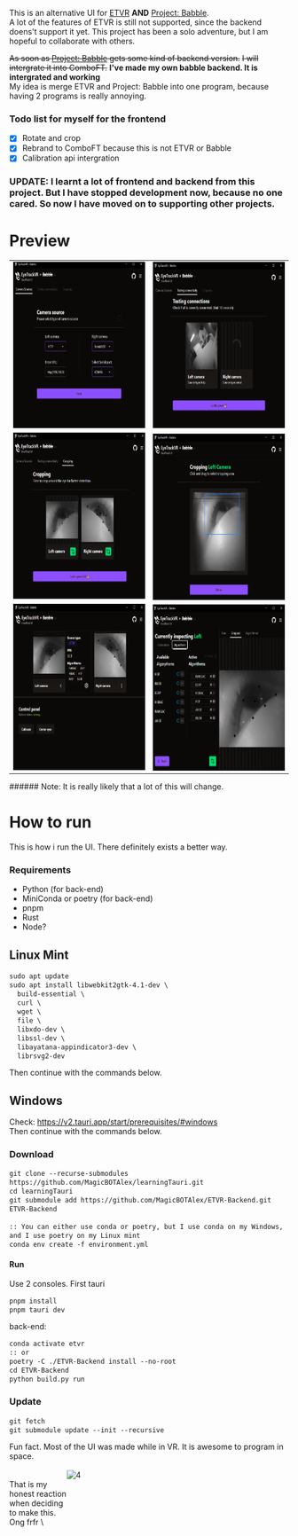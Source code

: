 This is an alternative UI for [ETVR](https://github.com/EyeTrackVR/EyeTrackVR) **AND** [Project: Babble](https://github.com/Project-Babble/ProjectBabble). \
A lot of the features of ETVR is still not supported, since the backend doens't support it yet.
This project has been a solo adventure, but I am hopeful to collaborate with others.

~~As soon as [Project: Babble](https://github.com/Project-Babble/ProjectBabble) gets some kind of backend version.~~
~~I will intergrate it into ComboFT.~~ **I've made my own babble backend. It is intergrated and working** \
My idea is merge ETVR and Project: Babble into one program, because having 2 programs is really annoying.

### Todo list for myself for the frontend
- [x] Rotate and crop
- [x] Rebrand to ComboFT because this is not ETVR or Babble
- [x] Calibration api intergration

### UPDATE: I learnt a lot of frontend and backend from this project. But I have stopped development now, because no one cared. So now I have moved on to supporting other projects.

# Preview
<table>
  <tr>
    <td> <img src="./githubImages/setup.png" alt="1" width = 400px height = 300px ></td>
    <td> <img src="./githubImages/testing.png" alt="2" width = 400px height = 300px> </td>
</tr> 
   <tr>
      <td><img src="./githubImages/cropped.png" alt="3" width = 400px height = 300px></td>
      <td><img src="./githubImages/cropping.png" align="right" alt="4" width = 400px height = 300px>
  </td>
  </tr>
  <tr>
      <td><img src="./githubImages/dashboard.png" alt="3" width = 400px height = 300px></td>
      <td><img src="./githubImages/inspect.png" align="right" alt="4" width = 400px height = 300px>
  </td>
</table>
###### Note: It is really likely that a lot of this will change.


# How to run
This is how i run the UI. There definitely exists a better way.
### Requirements
- Python (for back-end)
- MiniConda or poetry (for back-end)
- pnpm
- Rust
- Node?

## Linux Mint
```
sudo apt update
sudo apt install libwebkit2gtk-4.1-dev \
  build-essential \
  curl \
  wget \
  file \
  libxdo-dev \
  libssl-dev \
  libayatana-appindicator3-dev \
  librsvg2-dev
```
Then continue with the commands below.

## Windows
Check: https://v2.tauri.app/start/prerequisites/#windows \
Then continue with the commands below.


### Download
```
git clone --recurse-submodules https://github.com/MagicBOTAlex/learningTauri.git
cd learningTauri
git submodule add https://github.com/MagicBOTAlex/ETVR-Backend.git ETVR-Backend

:: You can either use conda or poetry, but I use conda on my Windows, and I use poetry on my Linux mint
conda env create -f environment.yml
```
#### Run
Use 2 consoles. 
First tauri
```
pnpm install
pnpm tauri dev
```
back-end:
```
conda activate etvr
:: or
poetry -C ./ETVR-Backend install --no-root
cd ETVR-Backend
python build.py run
```

### Update
```
git fetch
git submodule update --init --recursive
```

<!-- <img src="https://github.com/user-attachments/assets/60984fb0-7a5c-4335-bc15-998c5a0d8c22" style="display: block" align="right" alt="4" width = 400px height = 300px> \ -->
Fun fact. Most of the UI was made while in VR. It is awesome to program in space. \
\
<img src="https://github.com/user-attachments/assets/b25cdb37-edcc-4918-9922-e0063fe264c0" style="display: block" align="right" alt="4" width = 400px height = 300px> \
That is my honest reaction when deciding to make this. Ong frfr \

